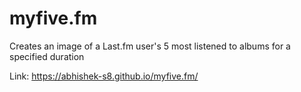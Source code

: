 # myfive.fm
Creates an image of a Last.fm user's 5 most listened to albums for a specified duration

Link: https://abhishek-s8.github.io/myfive.fm/
